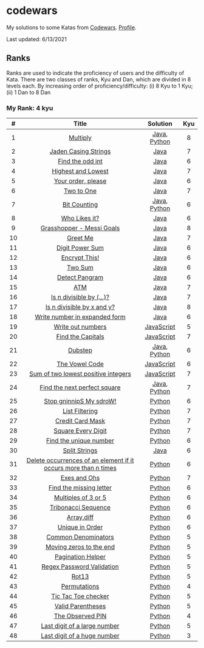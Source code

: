 # codewars
My solutions to some Katas from [Codewars](https://www.codewars.com). [Profile](https://www.codewars.com/users/akar28/stats).

Last updated: 6/13/2021

## Ranks
Ranks are used to indicate the proficiency of users and the difficulty of Kata. There are two classes of ranks, Kyu and Dan, which are divided in 8 levels each. By increasing order of proficiency/difficulty: (i) 8 Kyu to 1 Kyu; (ii) 1 Dan to 8 Dan

### My Rank: 4 kyu


|  #  |  Title  |  Solution  | Kyu |
| :-: |:---------:|:----------:|:-----:|
|  1  | [Multiply](https://www.codewars.com/kata/50654ddff44f800200000004) | [Java](https://github.com/aritrakar/codewars/blob/main/7%2C8%20kyu/Multiply.java), [Python](https://github.com/aritrakar/codewars/blob/main/7%2C8%20kyu/Multiply.py) | 8 |
|  2  | [Jaden Casing Strings](https://www.codewars.com/kata/5390bac347d09b7da40006f6) | [Java](https://github.com/aritrakar/codewars/blob/main/7%2C8%20kyu/JadenCase.java) | 7 |
|  3  | [Find the odd int](https://www.codewars.com/kata/54da5a58ea159efa38000836) | [Java](https://github.com/aritrakar/codewars/blob/main/5%2C6%20kyu/FindOdd.java) | 6 |
|  4  | [Highest and Lowest](https://www.codewars.com/kata/554b4ac871d6813a03000035) | [Java](https://github.com/aritrakar/codewars/blob/main/7%2C8%20kyu/HighestAndLowest.java) | 7 |
|  5  | [Your order, please](https://www.codewars.com/kata/55c45be3b2079eccff00010f) | [Java](https://github.com/aritrakar/codewars/blob/main/5%2C6%20kyu/Order.java) | 6 |
|  6  | [Two to One](https://www.codewars.com/kata/5656b6906de340bd1b0000ac) | [Java](https://github.com/aritrakar/codewars/blob/main/7%2C8%20kyu/TwoToOne.java) | 7 |
|  7  | [Bit Counting](https://www.codewars.com/kata/526571aae218b8ee490006f4/train) | [Java](https://github.com/aritrakar/codewars/blob/main/5%2C6%20kyu/BitCounting.java), [Python](https://github.com/aritrakar/codewars/blob/main/5%2C6%20kyu/BitCounting.py) | 6 |
|  8  | [Who Likes it?](https://www.codewars.com/kata/5266876b8f4bf2da9b000362) | [Java](https://github.com/aritrakar/codewars/blob/main/5%2C6%20kyu/WhoLikesIt.java) | 6 |
|  9  | [Grasshopper - Messi Goals](https://www.codewars.com/kata/55ca77fa094a2af31f00002a) | [Java](https://github.com/aritrakar/codewars/blob/main/7%2C8%20kyu/Goals.java) | 8 |
|  10  | [Greet Me](https://www.codewars.com/kata/535474308bb336c9980006f2) | [Java](https://github.com/aritrakar/codewars/blob/main/7%2C8%20kyu/GreetMe.java) | 7 |
|  11  | [Digit Power Sum](https://www.codewars.com/kata/5626b561280a42ecc50000d1) | [Java](https://github.com/aritrakar/codewars/blob/main/5%2C6%20kyu/SumDigPower.java) | 6 |
|  12  | [Encrypt This!](https://www.codewars.com/kata/5848565e273af816fb000449) | [Java](https://github.com/aritrakar/codewars/blob/main/5%2C6%20kyu/EncryptThis.java) | 6 |
|  13  | [Two Sum](https://www.codewars.com/kata/52c31f8e6605bcc646000082) | [Java](https://github.com/aritrakar/codewars/blob/main/5%2C6%20kyu/TwoSum.java) | 6 |
|  14  | [Detect Pangram](https://www.codewars.com/kata/545cedaa9943f7fe7b000048) | [Java](https://github.com/aritrakar/codewars/blob/main/5%2C6%20kyu/DetectPangram.java) | 6 |
|  15  | [ATM](https://www.codewars.com/kata/5635e7cb49adc7b54500001c) | [Java](https://github.com/aritrakar/codewars/blob/main/7%2C8%20kyu/ATM.java) | 7 |
|  16  | [Is n divisible by (...)?](https://www.codewars.com/kata/558ee8415872565824000007) | [Java](https://github.com/aritrakar/codewars/blob/main/7%2C8%20kyu/IsDivisible.java) | 7 |
|  17  | [Is n divisible by x and y?](https://www.codewars.com/kata/5545f109004975ea66000086) | [Java](https://github.com/aritrakar/codewars/blob/main/7%2C8%20kyu/IsDivisibleXY.java) | 8 |
|  18  | [Write number in expanded form](https://www.codewars.com/kata/5842df8ccbd22792a4000245) | [Java](https://github.com/aritrakar/codewars/blob/main/5%2C6%20kyu/ExpandedForm.java) | 6 |
|  19  | [Write out numbers](https://www.codewars.com/kata/52724507b149fa120600031d) | [JavaScript](https://github.com/aritrakar/codewars/blob/main/5%2C6%20kyu/WriteOutNumbers.js) | 5 |
|  20  | [Find the Capitals](https://www.codewars.com/kata/53573877d5493b4d6e00050c) | [JavaScript](https://github.com/aritrakar/codewars/blob/main/7%2C8%20kyu/Capitals.js) | 7 |
|  21  | [Dubstep](https://www.codewars.com/kata/551dc350bf4e526099000ae5) | [Java](https://github.com/aritrakar/codewars/blob/main/5%2C6%20kyu/Dubstep.java), [Python](https://github.com/aritrakar/codewars/blob/main/5%2C6%20kyu/Dubstep.py) | 6 |
|  22  | [The Vowel Code](https://www.codewars.com/kata/53697be005f803751e0015aa) | [JavaScript](https://github.com/aritrakar/codewars/blob/main/5%2C6%20kyu/TheVowelCode.js) | 6 |
|  23  | [Sum of two lowest positive integers](https://www.codewars.com/kata/558fc85d8fd1938afb000014) | [JavaScript](https://github.com/aritrakar/codewars/blob/main/7%2C8%20kyu/LowestIntegersSum.js) | 7 |
|  24  | [Find the next perfect square](https://www.codewars.com/kata/56269eb78ad2e4ced1000013) | [Java](https://github.com/aritrakar/codewars/blob/main/7%2C8%20kyu/NextPerfectSquare.java), [Python](https://github.com/aritrakar/codewars/blob/main/7%2C8%20kyu/NextPerfectSquare.py) | 7 |
|  25  | [Stop gninnipS My sdroW!](https://www.codewars.com/kata/5264d2b162488dc400000001) | [Python](https://github.com/aritrakar/codewars/blob/main/5%2C6%20kyu/SpinWords.py) | 6 |
|  26  | [List Filtering](https://www.codewars.com/kata/53dbd5315a3c69eed20002dd) | [Python](https://github.com/aritrakar/codewars/blob/main/7%2C8%20kyu/ListFiltering.py) | 7 |
|  27  | [Credit Card Mask](https://www.codewars.com/kata/5412509bd436bd33920011bc) | [Python](https://github.com/aritrakar/codewars/blob/main/7%2C8%20kyu/CreditCardMask.py) | 7 |
|  28  | [Square Every Digit](https://www.codewars.com/kata/546e2562b03326a88e000020) | [Python](https://github.com/aritrakar/codewars/blob/main/7%2C8%20kyu/SquareEveryDigit.py) | 7 |
|  29  | [Find the unique number](https://www.codewars.com/kata/585d7d5adb20cf33cb000235) | [Python](https://github.com/aritrakar/codewars/blob/main/5%2C6%20kyu/FindUniqueNumber.py) | 6 |
|  30  | [Split Strings](https://www.codewars.com/kata/515de9ae9dcfc28eb6000001) | [Java](https://github.com/aritrakar/codewars/blob/main/5%2C6%20kyu/SplitStrings.py) | 6 |
|  31  | [Delete occurrences of an element if it occurs more than n times](https://www.codewars.com/kata/554ca54ffa7d91b236000023) | [Python](https://github.com/aritrakar/codewars/blob/main/5%2C6%20kyu/DeleteOccurrences.py) | 6 |
|  32  | [Exes and Ohs](https://www.codewars.com/kata/55908aad6620c066bc00002a) | [Python](https://github.com/aritrakar/codewars/blob/main/7%2C8%20kyu/ExesAndOhs.py) | 7 |
|  33  | [Find the missing letter](https://www.codewars.com/kata/5839edaa6754d6fec10000a2) | [Python](https://github.com/aritrakar/codewars/blob/main/5%2C6%20kyu/FindMissingLetter.py) | 6 |
|  34  | [Multiples of 3 or 5](https://www.codewars.com/kata/514b92a657cdc65150000006) | [Python](https://github.com/aritrakar/codewars/blob/main/5%2C6%20kyu/Multiple3or5.py) | 6 |
|  35  | [Tribonacci Sequence](https://www.codewars.com/kata/556deca17c58da83c00002db) | [Python](https://github.com/aritrakar/codewars/blob/main/5%2C6%20kyu/TribonacciSequence.py) | 6 |
|  36  | [Array.diff](https://www.codewars.com/kata/523f5d21c841566fde000009) | [Python](https://github.com/aritrakar/codewars/blob/main/5%2C6%20kyu/ArrayDiff.py) | 6 |
|  37  | [Unique in Order](https://www.codewars.com/kata/54e6533c92449cc251001667) | [Python](https://github.com/aritrakar/codewars/blob/main/5%2C6%20kyu/UniqueInOrder.py) | 6 |
|  38  | [Common Denominators](https://www.codewars.com/kata/54d7660d2daf68c619000d95) | [Python](https://github.com/aritrakar/codewars/blob/main/5%2C6%20kyu/CommonDenominators.py) | 5 |
|  39  | [Moving zeros to the end](https://www.codewars.com/kata/52597aa56021e91c93000cb0) | [Python](https://github.com/aritrakar/codewars/blob/main/5%2C6%20kyu/MoveZeroesToEnd.py) | 5 |
|  40  | [Pagination Helper](https://www.codewars.com/kata/515de9ae9dcfc28eb6000001) | [Python](https://github.com/aritrakar/codewars/blob/main/5%2C6%20kyu/PaginationHelper.py) | 5 |
|  41  | [Regex Password Validation](https://www.codewars.com/kata/52e1476c8147a7547a000811) | [Python](https://github.com/aritrakar/codewars/blob/main/5%2C6%20kyu/RegexPasswordVlaidation.py) | 5 |
|  42  | [Rot13](https://www.codewars.com/kata/530e15517bc88ac656000716) | [Python](https://github.com/aritrakar/codewars/blob/main/5%2C6%20kyu/Rot13.py) | 5 |
|  43  | [Permutations](https://www.codewars.com/kata/5254ca2719453dcc0b00027d) | [Python](https://github.com/aritrakar/codewars/blob/main/5%2C6%20kyu/Permutations.py) | 4 |
|  44  | [Tic Tac Toe checker](https://www.codewars.com/kata/525caa5c1bf619d28c000335) | [Python](https://github.com/aritrakar/codewars/blob/main/5%2C6%20kyu/TicTacToeChecker.py) | 5 |
|  45  | [Valid Parentheses](https://www.codewars.com/kata/5263c6999e0f40dee200059d) | [Python](https://github.com/aritrakar/codewars/blob/main/5%2C6%20kyu/ValidParentheses.py) | 5 |
|  46  | [The Observed PIN](https://www.codewars.com/kata/5263c6999e0f40dee200059d) | [Python](https://github.com/aritrakar/codewars/blob/main/5%2C6%20kyu/ObservedPIN.py) | 4 |
|  47  | [Last digit of a large number](https://www.codewars.com/kata/5511b2f550906349a70004e1) | [Python](https://github.com/aritrakar/codewars/blob/main/5%2C6%20kyu/LastDigitLarge.py) | 5 |
|  48  | [Last digit of a huge number](https://www.codewars.com/kata/5518a860a73e708c0a000027) | [Python](https://github.com/aritrakar/codewars/blob/main/3%2C4%20kyu/LastDigitHuge.py) | 3 |
